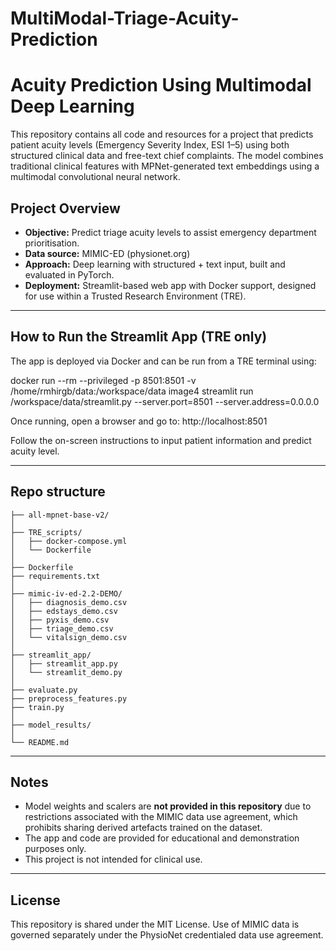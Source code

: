 # MultiModal-Triage-Acuity-Prediction

# Acuity Prediction Using Multimodal Deep Learning

This repository contains all code and resources for a project that predicts patient acuity levels (Emergency Severity Index, ESI 1–5) using both structured clinical data and free-text chief complaints. The model combines traditional clinical features with MPNet-generated text embeddings using a multimodal convolutional neural network.

## Project Overview

- **Objective:** Predict triage acuity levels to assist emergency department prioritisation.
- **Data source:** MIMIC-ED (physionet.org)
- **Approach:** Deep learning with structured + text input, built and evaluated in PyTorch.
- **Deployment:** Streamlit-based web app with Docker support, designed for use within a Trusted Research Environment (TRE).

---

## How to Run the Streamlit App (TRE only)

The app is deployed via Docker and can be run from a TRE terminal using:

docker run --rm --privileged -p 8501:8501
-v /home/rmhirgb/data:/workspace/data
image4
streamlit run /workspace/data/streamlit.py
--server.port=8501 --server.address=0.0.0.0


Once running, open a browser and go to: http://localhost:8501


Follow the on-screen instructions to input patient information and predict acuity level.

---

## Repo structure

```
├── all-mpnet-base-v2/
│
├── TRE_scripts/
│   ├── docker-compose.yml
│   └── Dockerfile
│
├── Dockerfile
├── requirements.txt
│
├── mimic-iv-ed-2.2-DEMO/
│   ├── diagnosis_demo.csv
│   ├── edstays_demo.csv
│   ├── pyxis_demo.csv
│   ├── triage_demo.csv
│   └── vitalsign_demo.csv
│
├── streamlit_app/
│   ├── streamlit_app.py
│   └── streamlit_demo.py
│
├── evaluate.py
├── preprocess_features.py
├── train.py
│
├── model_results/
│
└── README.md
```
---

## Notes

- Model weights and scalers are **not provided in this repository** due to restrictions associated with the MIMIC data use agreement, which prohibits sharing derived artefacts trained on the dataset.
- The app and code are provided for educational and demonstration purposes only.
- This project is not intended for clinical use.

---

## License

This repository is shared under the MIT License. Use of MIMIC data is governed separately under the PhysioNet credentialed data use agreement.




